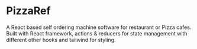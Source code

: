 # PizzaRef

A React based self ordering machine software for restaurant or Pizza cafes.
Built with React framework, actions & reducers for state management with different other hooks and tailwind for styling.
